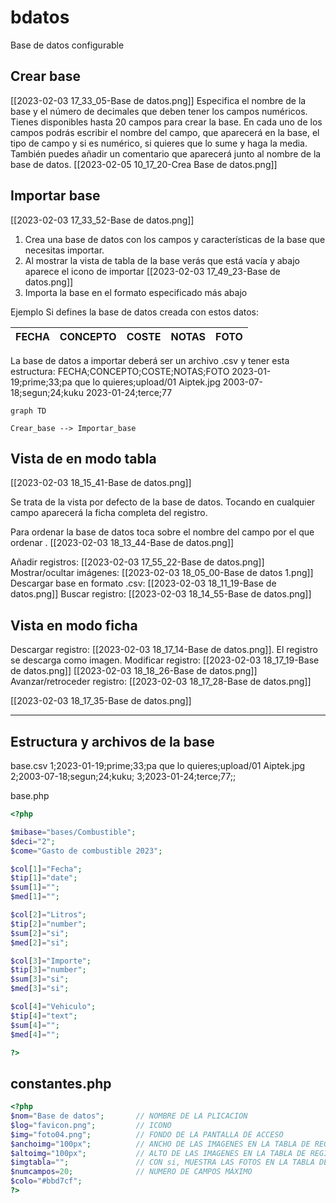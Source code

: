 # bdatos
Base de datos configurable

## Crear base

\[\[2023-02-03 17_33_05-Base de datos.png\]\]
Especifica el nombre de la base y el número de decimales que deben tener los campos numéricos.
Tienes disponibles hasta 20 campos para crear la base. En cada uno de los campos podrás escribir el nombre del campo, que aparecerá en la base, el tipo de campo y si es numérico, si quieres que lo sume y haga la media.
También puedes añadir un comentario que aparecerá junto al nombre de la base de datos.
\[\[2023-02-05 10_17_20-Crea Base de datos.png\]\]

## Importar base

\[\[2023-02-03 17_33_52-Base de datos.png\]\]

1.  Crea una base de datos con los campos y características de la base que necesitas importar.
2.  Al mostrar la vista de tabla de la base verás que está vacía y abajo aparece el icono de importar
    \[\[2023-02-03 17_49_23-Base de datos.png\]\]
3.  Importa la base en el formato especificado más abajo

Ejemplo
Si defines la base de datos creada con estos datos:

| FECHA | CONCEPTO | COSTE | NOTAS | FOTO |
|:------|:---------|:------|:------|:-----|

La base de datos a importar deberá ser un archivo .csv y tener esta estructura:
FECHA;CONCEPTO;COSTE;NOTAS;FOTO
2023-01-19;prime;33;pa que lo quieres;upload/01 Aiptek.jpg
2003-07-18;segun;24;kuku
2023-01-24;terce;77

``` mermaid
graph TD

Crear_base --> Importar_base
```

## Vista de en modo tabla

\[\[2023-02-03 18_15_41-Base de datos.png\]\]

Se trata de la vista por defecto de la base de datos. Tocando en cualquier campo aparecerá la ficha completa del registro.

Para ordenar la base de datos toca sobre el nombre del campo por el que ordenar .
\[\[2023-02-03 18_13_44-Base de datos.png\]\]

Añadir registros: \[\[2023-02-03 17_55_22-Base de datos.png\]\]
Mostrar/ocultar imágenes: \[\[2023-02-03 18_05_00-Base de datos 1.png\]\]
Descargar base en formato .csv: \[\[2023-02-03 18_11_19-Base de datos.png\]\]
Buscar registro: \[\[2023-02-03 18_14_55-Base de datos.png\]\]

## Vista en modo ficha

Descargar registro: \[\[2023-02-03 18_17_14-Base de datos.png\]\]. El registro se descarga como imagen.
Modificar registro: \[\[2023-02-03 18_17_19-Base de datos.png\]\] \[\[2023-02-03 18_18_26-Base de datos.png\]\]
Avanzar/retroceder registro: \[\[2023-02-03 18_17_28-Base de datos.png\]\]

\[\[2023-02-03 18_17_35-Base de datos.png\]\]

------------------------------------------------------------------------

## Estructura y archivos de la base

base.csv
1;2023-01-19;prime;33;pa que lo quieres;upload/01 Aiptek.jpg
2;2003-07-18;segun;24;kuku;
3;2023-01-24;terce;77;;

base.php

``` php
<?php

$mibase="bases/Combustible";
$deci="2";
$come="Gasto de combustible 2023";

$col[1]="Fecha";
$tip[1]="date";
$sum[1]="";
$med[1]="";

$col[2]="Litros";
$tip[2]="number";
$sum[2]="si";
$med[2]="si";

$col[3]="Importe";
$tip[3]="number";
$sum[3]="si";
$med[3]="si";

$col[4]="Vehiculo";
$tip[4]="text";
$sum[4]="";
$med[4]="";

?>
```

## constantes.php

``` php
<?php
$nom="Base de datos";       // NOMBRE DE LA PLICACION
$log="favicon.png";         // ICONO
$img="foto04.png";          // FONDO DE LA PANTALLA DE ACCESO
$anchoimg="100px";          // ANCHO DE LAS IMAGENES EN LA TABLA DE REGISTROS
$altoimg="100px";           // ALTO DE LAS IMAGENES EN LA TABLA DE REGISTROS
$imgtabla="";               // CON si, MUESTRA LAS FOTOS EN LA TABLA DE REGISTROS (Esto puede ralentizar la aparición de la tabla de datos)
$numcampos=20;              // NUMERO DE CAMPOS MÁXIMO
$colo="#bbd7cf";
?>
```
